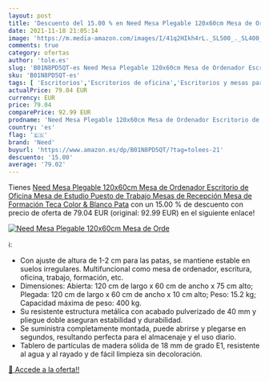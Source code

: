 ```yaml
---
layout: post
title: 'Descuento del 15.00 % en Need Mesa Plegable 120x60cm Mesa de Orde'
date: 2021-11-18 21:05:14
image: 'https://m.media-amazon.com/images/I/41q2HIkh4rL._SL500_._SL400_.jpg'
comments: true
category: ofertas
author: 'tole.es'
slug: 'B01N8PD5QT-es Need Mesa Plegable 120x60cm Mesa de Ordenador Escritorio...'
sku: 'B01N8PD5QT-es'
tags: [ 'Escritorios','Escritorios de oficina','Escritorios y mesas para ordenador','Hogar y cocina','Mesas de oficina','Mesas para ordenador','Muebles de hogar','Muebles de oficina en casa','need','ordenador', ]
actualPrice: 79.04 EUR
currency: EUR
price: 79.04
comparePrice: 92.99 EUR
prodname: 'Need Mesa Plegable 120x60cm Mesa de Ordenador Escritorio de Oficina Mesa de Estudio Puesto de Trabajo Mesas de Recepción Mesa de Formación  Teca Color & Blanco Pata'
country: 'es'
flag: '🇪🇸'
brand: 'Need'
buyurl: 'https://www.amazon.es/dp/B01N8PD5QT/?tag=tolees-21'
descuento: '15.00'
average: '79.02'
---
```


Tienes [Need Mesa Plegable 120x60cm Mesa de Ordenador Escritorio de Oficina Mesa de Estudio Puesto de Trabajo Mesas de Recepción Mesa de Formación  Teca Color & Blanco Pata](https://www.amazon.es/dp/B01N8PD5QT/?tag=tolees-21) con un 15.00 % de descuento con precio de oferta de 79.04 EUR (original: 92.99 EUR) en el siguiente enlace!

[![Need Mesa Plegable 120x60cm Mesa de Orde](https://m.media-amazon.com/images/I/41q2HIkh4rL._SL500_._SL400_.jpg)](https://www.amazon.es/dp/B01N8PD5QT/?tag=tolees-21)

ℹ️:

- Con ajuste de altura de 1-2 cm para las patas, se mantiene estable en suelos irregulares. Multifuncional como mesa de ordenador, escritura, oficina, trabajo, formación, etc.
- Dimensiones: Abierta: 120 cm de largo x 60 cm de ancho x 75 cm alto; Plegada: 120 cm de largo x 60 cm de ancho x 10 cm alto; Peso: 15.2 kg; Capacidad máxima de peso: 400 kg.
- Su resistente estructura metálica con acabado pulverizado de 40 mm y pliegue doble aseguran estabilidad y durabilidad.
- Se suministra completamente montada, puede abrirse y plegarse en segundos, resultando perfecta para el almacenaje y el uso diario.
- Tablero de partículas de madera sólida de 18 mm de grado E1, resistente al agua y al rayado y de fácil limpieza sin decoloración.

[🛒 Accede a la oferta!!](https://www.amazon.es/dp/B01N8PD5QT/?tag=tolees-21)
